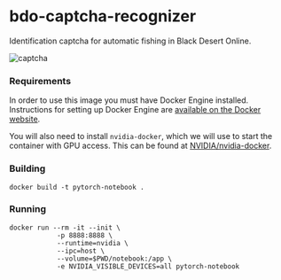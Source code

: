 # bdo-captcha-recognizer

Identification captcha for automatic fishing in Black Desert Online.

![captcha](https://i.ytimg.com/vi/vZT6cC_U2hI/hqdefault.jpg)

### Requirements
In order to use this image you must have Docker Engine installed. Instructions
for setting up Docker Engine are
[available on the Docker website](https://docs.docker.com/engine/installation/).

You will also need to install `nvidia-docker`, which we will use to start the
container with GPU access. This can be found at
[NVIDIA/nvidia-docker](https://github.com/NVIDIA/nvidia-docker).

### Building

```
docker build -t pytorch-notebook .
```

### Running

```
docker run --rm -it --init \
            -p 8888:8888 \ 
            --runtime=nvidia \ 
            --ipc=host \
            --volume=$PWD/notebook:/app \
            -e NVIDIA_VISIBLE_DEVICES=all pytorch-notebook
            
```
